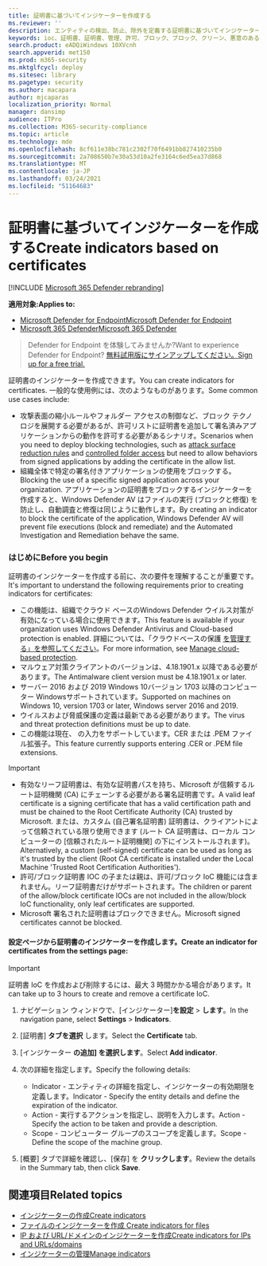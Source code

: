 ```yaml
---
title: 証明書に基づいてインジケーターを作成する
ms.reviewer: ''
description: エンティティの検出、防止、除外を定義する証明書に基づいてインジケーターを作成します。
keywords: ioc、証明書、証明書、管理、許可、ブロック、ブロック、クリーン、悪意のある、ファイル ハッシュ、IP アドレス、URL、ドメイン
search.product: eADQiWindows 10XVcnh
search.appverid: met150
ms.prod: m365-security
ms.mktglfcycl: deploy
ms.sitesec: library
ms.pagetype: security
ms.author: macapara
author: mjcaparas
localization_priority: Normal
manager: dansimp
audience: ITPro
ms.collection: M365-security-compliance
ms.topic: article
ms.technology: mde
ms.openlocfilehash: 8cf611e38bc781c2302f70f6491bb827410235b0
ms.sourcegitcommit: 2a708650b7e30a53d10a2fe3164c6ed5ea37d868
ms.translationtype: MT
ms.contentlocale: ja-JP
ms.lasthandoff: 03/24/2021
ms.locfileid: "51164683"
---
```

# <a name="create-indicators-based-on-certificates"></a><span data-ttu-id="0204a-104">証明書に基づいてインジケーターを作成する</span><span class="sxs-lookup"><span data-stu-id="0204a-104">Create indicators based on certificates</span></span>

[!INCLUDE [Microsoft 365 Defender rebranding](../../includes/microsoft-defender.md)]


<span data-ttu-id="0204a-105">**適用対象:**</span><span class="sxs-lookup"><span data-stu-id="0204a-105">**Applies to:**</span></span>
- [<span data-ttu-id="0204a-106">Microsoft Defender for Endpoint</span><span class="sxs-lookup"><span data-stu-id="0204a-106">Microsoft Defender for Endpoint</span></span>](https://go.microsoft.com/fwlink/p/?linkid=2154037)
- [<span data-ttu-id="0204a-107">Microsoft 365 Defender</span><span class="sxs-lookup"><span data-stu-id="0204a-107">Microsoft 365 Defender</span></span>](https://go.microsoft.com/fwlink/?linkid=2118804)


><span data-ttu-id="0204a-108">Defender for Endpoint を体験してみませんか?</span><span class="sxs-lookup"><span data-stu-id="0204a-108">Want to experience Defender for Endpoint?</span></span> [<span data-ttu-id="0204a-109">無料試用版にサインアップしてください。</span><span class="sxs-lookup"><span data-stu-id="0204a-109">Sign up for a free trial.</span></span>](https://www.microsoft.com/en-us/WindowsForBusiness/windows-atp?ocid=docs-wdatp-automationexclusionlist-abovefoldlink)

<span data-ttu-id="0204a-110">証明書のインジケーターを作成できます。</span><span class="sxs-lookup"><span data-stu-id="0204a-110">You can create indicators for certificates.</span></span> <span data-ttu-id="0204a-111">一般的な使用例には、次のようなものがあります。</span><span class="sxs-lookup"><span data-stu-id="0204a-111">Some common use cases include:</span></span>

- <span data-ttu-id="0204a-112">攻撃表面の縮小ルールやフォルダー アクセスの制御[](attack-surface-reduction.md)など、ブロック テクノロジ[](controlled-folders.md)を展開する必要があるが、許可リストに証明書を追加して署名済みアプリケーションからの動作を許可する必要があるシナリオ。</span><span class="sxs-lookup"><span data-stu-id="0204a-112">Scenarios when you need to deploy blocking technologies, such as [attack surface reduction rules](attack-surface-reduction.md) and [controlled folder access](controlled-folders.md) but need to allow behaviors from signed applications by adding the certificate in the allow list.</span></span>
- <span data-ttu-id="0204a-113">組織全体で特定の署名付きアプリケーションの使用をブロックする。</span><span class="sxs-lookup"><span data-stu-id="0204a-113">Blocking the use of a specific signed application across your organization.</span></span> <span data-ttu-id="0204a-114">アプリケーションの証明書をブロックするインジケーターを作成すると、Windows Defender AV はファイルの実行 (ブロックと修復) を防止し、自動調査と修復は同じように動作します。</span><span class="sxs-lookup"><span data-stu-id="0204a-114">By creating an indicator to block the certificate of the application, Windows Defender AV will prevent file executions (block and remediate) and the Automated Investigation and Remediation behave the same.</span></span>


### <a name="before-you-begin"></a><span data-ttu-id="0204a-115">はじめに</span><span class="sxs-lookup"><span data-stu-id="0204a-115">Before you begin</span></span>

<span data-ttu-id="0204a-116">証明書のインジケーターを作成する前に、次の要件を理解することが重要です。</span><span class="sxs-lookup"><span data-stu-id="0204a-116">It's important to understand the following requirements prior to creating indicators for certificates:</span></span>

- <span data-ttu-id="0204a-117">この機能は、組織でクラウド ベースのWindows Defender ウイルス対策が有効になっている場合に使用できます。</span><span class="sxs-lookup"><span data-stu-id="0204a-117">This feature is available if your organization uses Windows Defender Antivirus and Cloud-based protection is enabled.</span></span> <span data-ttu-id="0204a-118">詳細については、「クラウドベースの保護 [を管理する」を参照してください](https://docs.microsoft.com/windows/security/threat-protection/microsoft-defender-antivirus/deploy-manage-report-microsoft-defender-antivirus)。</span><span class="sxs-lookup"><span data-stu-id="0204a-118">For more information, see [Manage cloud-based protection](https://docs.microsoft.com/windows/security/threat-protection/microsoft-defender-antivirus/deploy-manage-report-microsoft-defender-antivirus).</span></span>
- <span data-ttu-id="0204a-119">マルウェア対策クライアントのバージョンは、4.18.1901.x 以降である必要があります。</span><span class="sxs-lookup"><span data-stu-id="0204a-119">The Antimalware client version must be  4.18.1901.x or later.</span></span>
- <span data-ttu-id="0204a-120">サーバー 2016 および 2019 Windows 10バージョン 1703 以降のコンピューター Windowsサポートされています。</span><span class="sxs-lookup"><span data-stu-id="0204a-120">Supported on machines on Windows 10, version 1703 or later, Windows server 2016 and 2019.</span></span>
- <span data-ttu-id="0204a-121">ウイルスおよび脅威保護の定義は最新である必要があります。</span><span class="sxs-lookup"><span data-stu-id="0204a-121">The virus and threat protection definitions must be up to date.</span></span>
- <span data-ttu-id="0204a-122">この機能は現在、 の入力をサポートしています。CER または .PEM ファイル拡張子。</span><span class="sxs-lookup"><span data-stu-id="0204a-122">This feature currently supports entering .CER or .PEM file extensions.</span></span>

>[!IMPORTANT]
> - <span data-ttu-id="0204a-123">有効なリーフ証明書は、有効な証明書パスを持ち、Microsoft が信頼するルート証明機関 (CA) にチェーンする必要がある署名証明書です。</span><span class="sxs-lookup"><span data-stu-id="0204a-123">A valid leaf certificate is a signing certificate that has a valid certification path and must be chained to the Root Certificate Authority (CA) trusted by Microsoft.</span></span>  <span data-ttu-id="0204a-124">または、カスタム (自己署名証明書) 証明書は、クライアントによって信頼されている限り使用できます (ルート CA 証明書は、ローカル コンピューターの [信頼されたルート証明機関] の下にインストールされます)。</span><span class="sxs-lookup"><span data-stu-id="0204a-124">Alternatively, a custom (self-signed) certificate can be used as long as it's trusted by the client (Root CA certificate is installed under the Local Machine 'Trusted Root Certification Authorities').</span></span>
>- <span data-ttu-id="0204a-125">許可/ブロック証明書 IOC の子または親は、許可/ブロック IoC 機能には含まれません。リーフ証明書だけがサポートされます。</span><span class="sxs-lookup"><span data-stu-id="0204a-125">The children or parent of the allow/block certificate IOCs are not included in the allow/block IoC functionality, only leaf certificates are supported.</span></span>
>- <span data-ttu-id="0204a-126">Microsoft 署名された証明書はブロックできません。</span><span class="sxs-lookup"><span data-stu-id="0204a-126">Microsoft signed certificates cannot be blocked.</span></span>

#### <a name="create-an-indicator-for-certificates-from-the-settings-page"></a><span data-ttu-id="0204a-127">設定ページから証明書のインジケーターを作成します。</span><span class="sxs-lookup"><span data-stu-id="0204a-127">Create an indicator for certificates from the settings page:</span></span>

>[!IMPORTANT]
> <span data-ttu-id="0204a-128">証明書 IoC を作成および削除するには、最大 3 時間かかる場合があります。</span><span class="sxs-lookup"><span data-stu-id="0204a-128">It can take up to 3 hours to create and remove a certificate IoC.</span></span>

1. <span data-ttu-id="0204a-129">ナビゲーション ウィンドウで、[インジケーター]**を設定**  >  **します**。</span><span class="sxs-lookup"><span data-stu-id="0204a-129">In the navigation pane, select **Settings** > **Indicators**.</span></span>  

2. <span data-ttu-id="0204a-130">[証明書] **タブを選択** します。</span><span class="sxs-lookup"><span data-stu-id="0204a-130">Select the **Certificate** tab.</span></span>

3. <span data-ttu-id="0204a-131">[インジケーター **の追加] を選択します**。</span><span class="sxs-lookup"><span data-stu-id="0204a-131">Select **Add indicator**.</span></span>

4. <span data-ttu-id="0204a-132">次の詳細を指定します。</span><span class="sxs-lookup"><span data-stu-id="0204a-132">Specify the following details:</span></span>
   - <span data-ttu-id="0204a-133">Indicator - エンティティの詳細を指定し、インジケーターの有効期限を定義します。</span><span class="sxs-lookup"><span data-stu-id="0204a-133">Indicator - Specify the entity details and define the expiration of the indicator.</span></span>
   - <span data-ttu-id="0204a-134">Action - 実行するアクションを指定し、説明を入力します。</span><span class="sxs-lookup"><span data-stu-id="0204a-134">Action - Specify the action to be taken and provide a description.</span></span>
   - <span data-ttu-id="0204a-135">Scope - コンピューター グループのスコープを定義します。</span><span class="sxs-lookup"><span data-stu-id="0204a-135">Scope - Define the scope of the machine group.</span></span>

5. <span data-ttu-id="0204a-136">[概要] タブで詳細を確認し、[保存] を **クリックします**。</span><span class="sxs-lookup"><span data-stu-id="0204a-136">Review the details in the Summary tab, then click **Save**.</span></span>

## <a name="related-topics"></a><span data-ttu-id="0204a-137">関連項目</span><span class="sxs-lookup"><span data-stu-id="0204a-137">Related topics</span></span>
- [<span data-ttu-id="0204a-138">インジケーターの作成</span><span class="sxs-lookup"><span data-stu-id="0204a-138">Create indicators</span></span>](manage-indicators.md)
- [<span data-ttu-id="0204a-139">ファイルのインジケーターを作成 </span><span class="sxs-lookup"><span data-stu-id="0204a-139">Create indicators for files</span></span>](indicator-file.md)
- [<span data-ttu-id="0204a-140">IP および URL/ドメインのインジケーターを作成</span><span class="sxs-lookup"><span data-stu-id="0204a-140">Create indicators for IPs and URLs/domains</span></span>](indicator-ip-domain.md)
- [<span data-ttu-id="0204a-141">インジケーターの管理</span><span class="sxs-lookup"><span data-stu-id="0204a-141">Manage indicators</span></span>](indicator-manage.md)
